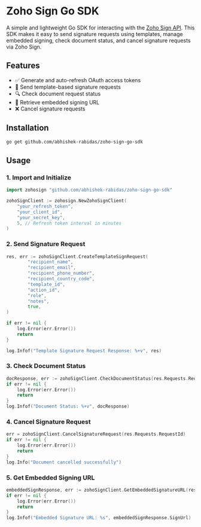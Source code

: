 # Zoho Sign Go SDK

A simple and lightweight Go SDK for interacting with the [Zoho Sign API](https://www.zoho.com/sign/api/). This SDK makes it easy to send signature requests using templates, manage embedded signing, check document status, and cancel signature requests via Zoho Sign.

## Features

- ✅ Generate and auto-refresh OAuth access tokens
- 📨 Send template-based signature requests
- 🔍 Check document request status
- 🔗 Retrieve embedded signing URL
- ❌ Cancel signature requests

## Installation

```bash
go get github.com/abhishek-rabidas/zoho-sign-go-sdk
```
## Usage

### 1. Import and Initialize

```go
import zohosign "github.com/abhishek-rabidas/zoho-sign-go-sdk"

zohoSignClient := zohosign.NewZohoSignClient(
    "your_refresh_token", 
    "your_client_id", 
    "your_secret_key", 
    5, // Refresh token interval in minutes
)
```
### 2. Send Signature Request

```go
res, err := zohoSignClient.CreateTemplateSignRequest(
        "recipient_name",
        "recipient_email",
        "recipient_phone_number",
        "recipient_country_code",
        "template_id",
        "action_id",
        "role",
        "notes",
        true,
)

if err != nil {
    log.Error(err.Error())
    return
}

log.Infof("Template Signature Request Response: %+v", res)
```
### 3. Check Document Status

```go
docResponse, err := zohoSignClient.CheckDocumentStatus(res.Requests.RequestId)
if err != nil {
    log.Error(err.Error())
    return
}
log.Infof("Document Status: %+v", docResponse)
```

### 4. Cancel Signature Request

```go
err = zohoSignClient.CancelSignatureRequest(res.Requests.RequestId)
if err != nil {
    log.Error(err.Error())
    return
}
log.Info("Document cancelled successfully")
```

### 5. Get Embedded Signing URL

```go
embeddedSignResponse, err := zohoSignClient.GetEmbeddedSignatureURL(res.Requests.RequestId, res.Requests.Actions[0].ActionId)
if err != nil {
    log.Error(err.Error())
    return
}
log.Infof("Embedded Signature URL: %s", embeddedSignResponse.SignUrl)


```